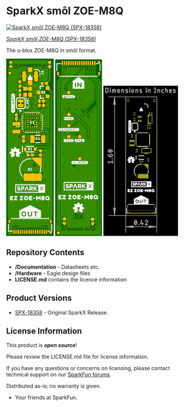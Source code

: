 # SparkX smôl ZOE-M8Q

[![SparkX smôl ZOE-M8Q (SPX-18358)]()](https://www.sparkfun.com/products/18358)

[*SparkX smôl ZOE-M8Q (SPX-18358)*](https://www.sparkfun.com/products/18358)

The u-blox ZOE-M8Q in smôl format.

![Top.png](./img/Top.png)
![Bottom.png](./img/Bottom.png)
![Dimensions.png](./img/Dimensions.png)

## Repository Contents

- **/Documentation** - Datasheets etc.
- **/Hardware** - Eagle design files
- **LICENSE.md** contains the licence information

## Product Versions

- [SPX-18358](https://www.sparkfun.com/products/18358) - Original SparkX Release.

## License Information

This product is _**open source**_!

Please review the LICENSE.md file for license information.

If you have any questions or concerns on licensing, please contact technical support on our [SparkFun forums](https://forum.sparkfun.com/viewforum.php?f=123).

Distributed as-is; no warranty is given.

- Your friends at SparkFun.

